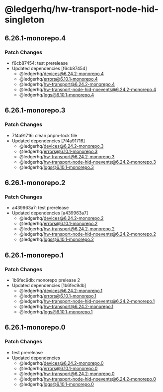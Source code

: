 # @ledgerhq/hw-transport-node-hid-singleton

## 6.26.1-monorepo.4

### Patch Changes

- f6cb87454: test prerelease
- Updated dependencies [f6cb87454]
  - @ledgerhq/devices@6.24.2-monorepo.4
  - @ledgerhq/errors@6.10.1-monorepo.4
  - @ledgerhq/hw-transport@6.24.2-monorepo.4
  - @ledgerhq/hw-transport-node-hid-noevents@6.24.2-monorepo.4
  - @ledgerhq/logs@6.10.1-monorepo.4

## 6.26.1-monorepo.3

### Patch Changes

- 7f4a91716: clean pnpm-lock file
- Updated dependencies [7f4a91716]
  - @ledgerhq/devices@6.24.2-monorepo.3
  - @ledgerhq/errors@6.10.1-monorepo.3
  - @ledgerhq/hw-transport@6.24.2-monorepo.3
  - @ledgerhq/hw-transport-node-hid-noevents@6.24.2-monorepo.3
  - @ledgerhq/logs@6.10.1-monorepo.3

## 6.26.1-monorepo.2

### Patch Changes

- a439963a7: test prerelease
- Updated dependencies [a439963a7]
  - @ledgerhq/devices@6.24.2-monorepo.2
  - @ledgerhq/errors@6.10.1-monorepo.2
  - @ledgerhq/hw-transport@6.24.2-monorepo.2
  - @ledgerhq/hw-transport-node-hid-noevents@6.24.2-monorepo.2
  - @ledgerhq/logs@6.10.1-monorepo.2

## 6.26.1-monorepo.1

### Patch Changes

- 1b6fec9db: monorepo prelease 2
- Updated dependencies [1b6fec9db]
  - @ledgerhq/devices@6.24.2-monorepo.1
  - @ledgerhq/errors@6.10.1-monorepo.1
  - @ledgerhq/hw-transport-node-hid-noevents@6.24.2-monorepo.1
  - @ledgerhq/hw-transport@6.24.2-monorepo.1
  - @ledgerhq/logs@6.10.1-monorepo.1

## 6.26.1-monorepo.0

### Patch Changes

- test prerelease
- Updated dependencies
  - @ledgerhq/devices@6.24.2-monorepo.0
  - @ledgerhq/errors@6.10.1-monorepo.0
  - @ledgerhq/hw-transport@6.24.2-monorepo.0
  - @ledgerhq/hw-transport-node-hid-noevents@6.24.2-monorepo.0
  - @ledgerhq/logs@6.10.1-monorepo.0
